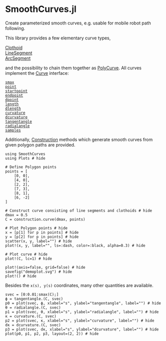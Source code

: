 # SmoothCurves.jl

Create parameterized smooth curves, e.g. usable for mobile robot path following.

This library provides a few elementary curve types,

[Clothoid](@ref)\
[LineSegment](@ref)\
[ArcSegment](@ref)

and the possibility to chain them together as [PolyCurve](@ref). All curves implement the [Curve](@ref) interface:

[`smax`](@ref)\
[`point`](@ref)\
[`startpoint`](@ref)\
[`endpoint`](@ref)\
[`dpoint`](@ref)\
[`length`](@ref)\
[`dlength`](@ref)\
[`curvature`](@ref)\
[`dcurvature`](@ref)\
[`tangentangle`](@ref)\
[`radialangle`](@ref)\
[`samples`](@ref)

Additionally, [Construction](@ref) methods which generate smooth curves from given polygon paths are provided.

```@example intro
using SmoothCurves
using Plots # hide

# Define Polygon points
points = [
    [0, 0],
    [4, 0],
    [2, 2],
    [7, 3],
    [8, 1],
    [6, -2]
]

# Construct curve consisting of line segments and clothoids # hide
dmax = 0.5
C = construction.curve(dmax, points)

# Plot Polygon points # hide
x = [p[1] for p in points] # hide
y = [p[2] for p in points] # hide
scatter(x, y, label="") # hide
plot!(x, y, label="", ls=:dash, color=:black, alpha=0.3) # hide

# Plot curve # hide
plot!(C, lc=1) # hide

plot!(axis=false, grid=false) # hide
savefig("demoplot.svg") # hide
plot!() # hide
```

Besides the ``x(s), y(s)`` coordinates, many other quantities are available.

```@example intro
svec = [0:0.01:smax(C);]
ϕ = tangentangle.(C, svec)
p0 = plot(svec, ϕ, xlabel="s", ylabel="tangentangle", label="") # hide
θ = radialangle.(C, svec)
p1 = plot(svec, θ, xlabel="s", ylabel="radialangle", label="") # hide
κ = curvature.(C, svec)
p2 = plot(svec, κ, xlabel="s", ylabel="curvature", label="") # hide
dκ = dcurvature.(C, svec)
p3 = plot(svec, dκ, xlabel="s", ylabel="dcurvature", label="") # hide
plot(p0, p1, p2, p3, layout=(2, 2)) # hide
```
